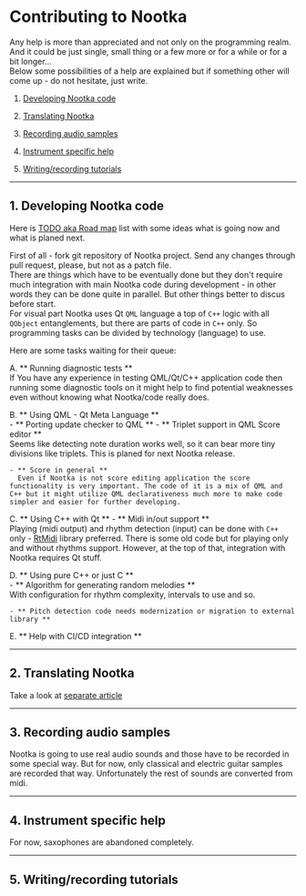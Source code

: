 
# Contributing to Nootka

Any help is more than appreciated and not only on the programming realm.  
And it could be just single, small thing or a few more or for a while or for a bit longer...  
Below some possibilities of a help are explained but if something other will come up - do not hesitate, just write.



1. [Developing Nootka code](#develop)

2. [Translating Nootka](https://www.opencode.net/seelook/nootka/blob/master/lang/how-to-translate.md)

3. [Recording audio samples](#record)

4. [Instrument specific help](#instrument)

5. [Writing/recording tutorials](#tutorials)


-----------------------------------
## 1. Developing Nootka code <a name="develop"></a>
  Here is [TODO aka Road map](https://www.opencode.net/seelook/nootka/blob/master/TODO.md) list with some ideas what is going now and what is planed next.

  First of all - fork git repository of Nootka project. Send any changes through pull request, please, but not as a patch file.  
  There are things which have to be eventually done but they don't require much integration with main Nootka code during development - in other words they can be done quite in parallel. But other things better to discus before start.  
  For visual part Nootka uses Qt `QML` language a top of `C++` logic with all `QObject` entanglements, but there are parts of code in `C++` only. So programming tasks can be divided by technology (language) to use.

  Here are some tasks waiting for their queue:

  A. ** Running diagnostic tests **  
    If You have any experience in testing QML/Qt/C++ application code then running some diagnostic tools on it might help to find potential weaknesses even without knowing what Nootka/code really does.

  B. ** Using QML - Qt Meta Language **  
    - ** Porting update checker to QML **
    - ** Triplet support in QML Score editor **  
      Seems like detecting note duration works well, so it can bear more tiny divisions like triplets. This is planed for next Nootka release.

    - ** Score in general **  
      Even if Nootka is not score editing application the score functionality is very important. The code of it is a mix of QML and C++ but it might utilize QML declarativeness much more to make code simpler and easier for further developing.
    
  C. ** Using C++ with Qt **
     - ** Midi in/out support **  
       Playing (midi output) and rhythm detection (input) can be done with `C++` only - [RtMidi](https://www.music.mcgill.ca/~gary/rtmidi/) library preferred. There is some old code but for playing only and without rhythms support. However, at the top of that, integration with Nootka requires Qt stuff.
    
  D. ** Using pure C++ or just C **  
    - ** Algorithm for generating random melodies **  
        With configuration for rhythm complexity, intervals to use and so.  

    - ** Pitch detection code needs modernization or migration to external library **
  
  E. ** Help with CI/CD integration **

-----------------------------------
## 2. Translating Nootka

  Take a look at [separate article](https://www.opencode.net/seelook/nootka/blob/master/lang/how-to-translate.md)

-----------------------------------
## 3. Recording audio samples <a name="record"></a>
  Nootka is going to use real audio sounds and those have to be recorded in some special way. But for now, only classical and electric guitar samples are recorded that way. Unfortunately the rest of sounds are converted from midi.

-----------------------------------
## 4. Instrument specific help <a name="instrument"></a>
  For now, saxophones are abandoned completely.

-----------------------------------
## 5. Writing/recording tutorials <a name="tutorials"></a>




